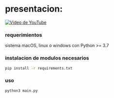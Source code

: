 # presentacion:

[![Video de YouTube](https://img.youtube.com/vi/edcPNME7d5s/0.jpg)](https://youtu.be/edcPNME7d5s)

### requerimientos 

sistema macOS, linux o windows con Python >= 3.7

### instalacion de modulos necesarios
```sh
pip install -r requirements.txt
```

### uso

```sh
python3 main.py
```


